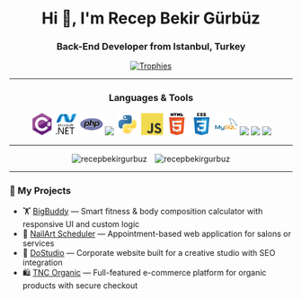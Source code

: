 <h1 align="center">Hi 👋, I'm Recep Bekir Gürbüz</h1>
<h3 align="center">Back-End Developer from Istanbul, Turkey</h3>

<p align="center">
  <a href="https://github.com/ryo-ma/github-profile-trophy">
    <img src="https://github-profile-trophy.vercel.app/?username=recepbekirgurbuz&theme=monokai&margin-w=15&no-frame=true" alt="Trophies" />
  </a>
</p>

---

<h3 align="center">Languages & Tools</h3>

<p align="center">
  <img src="https://raw.githubusercontent.com/devicons/devicon/master/icons/csharp/csharp-original.svg" width="40" />
  <img src="https://raw.githubusercontent.com/devicons/devicon/master/icons/dot-net/dot-net-original-wordmark.svg" width="40" />
  <img src="https://raw.githubusercontent.com/devicons/devicon/master/icons/php/php-original.svg" width="40" />
  <img src="https://upload.wikimedia.org/wikipedia/commons/thumb/9/9a/Laravel.svg/800px-Laravel.svg.png" width="40" />
  <img src="https://raw.githubusercontent.com/devicons/devicon/master/icons/python/python-original.svg" width="40" />
  <img src="https://raw.githubusercontent.com/devicons/devicon/master/icons/javascript/javascript-original.svg" width="40" />
  <img src="https://raw.githubusercontent.com/devicons/devicon/master/icons/html5/html5-original-wordmark.svg" width="40" />
  <img src="https://raw.githubusercontent.com/devicons/devicon/master/icons/css3/css3-original-wordmark.svg" width="40" />
  <img src="https://raw.githubusercontent.com/devicons/devicon/master/icons/mysql/mysql-original-wordmark.svg" width="40" />
  <img src="https://www.svgrepo.com/show/303229/microsoft-sql-server-logo.svg" width="40" />
  <img src="https://www.vectorlogo.zone/logos/git-scm/git-scm-icon.svg" width="40" />
  <img src="https://upload.wikimedia.org/wikipedia/commons/thumb/b/b2/Bootstrap_logo.svg/1200px-Bootstrap_logo.svg.png" width="40" />
</p>

---

<p align="center">
<img 
  src="https://github-readme-stats.vercel.app/api?username=recepbekirgurbuz&show_icons=true&hide_border=true&theme=monokai&border_radius=0" 
  alt="recepbekirgurbuz" 
  style="margin-right: 10px; height: 180px; width: auto; vertical-align: middle;" 
/>
<img 
  src="https://github-readme-stats.vercel.app/api/top-langs?username=recepbekirgurbuz&show_icons=true&hide_border=true&theme=monokai&layout=compact&border_radius=0" 
  alt="recepbekirgurbuz" 
  style="height: 180px; width: auto; vertical-align: middle;" 
/>

</p>


---

### 💼 My Projects

- 🏋️ [BigBuddy](http://bigbuddy.com.tr/) — Smart fitness & body composition calculator with responsive UI and custom logic
- 📅 [NailArt Scheduler](http://nailart.dostudio.com.tr/) — Appointment-based web application for salons or services
- 💼 [DoStudio](http://dostudio.com.tr/) — Corporate website built for a creative studio with SEO integration
- 🛍️ [TNC Organic](https://tncorganic.com/) — Full-featured e-commerce platform for organic products with secure checkout
